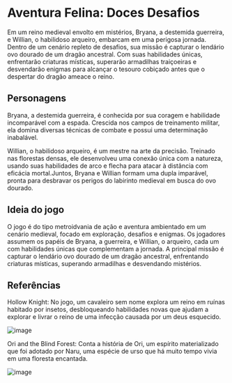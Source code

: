 # Aventura Felina: Doces Desafios
Em um reino medieval envolto em mistérios, Bryana, a destemida guerreira, e Willian, o habilidoso arqueiro, embarcam em uma perigosa jornada. Dentro de um cenário repleto de desafios, sua missão é capturar o lendário ovo dourado de um dragão ancestral. Com suas habilidades únicas, enfrentarão criaturas místicas, superarão armadilhas traiçoeiras e desvendarão enigmas para alcançar o tesouro cobiçado antes que o despertar do dragão ameace o reino.

## Personagens

Bryana, a destemida guerreira, é conhecida por sua coragem e habilidade incomparável com a espada. Crescida nos campos de treinamento militar, ela domina diversas técnicas de combate e possui uma determinação inabalável. 

Willian, o habilidoso arqueiro, é um mestre na arte da precisão. Treinado nas florestas densas, ele desenvolveu uma conexão única com a natureza, usando suas habilidades de arco e flecha para atacar à distância com eficácia mortal.Juntos, Bryana e Willian formam uma dupla imparável, pronta para desbravar os perigos do labirinto medieval em busca do ovo dourado.

## Ideia do jogo

O jogo é do tipo metroidvania de ação e aventura ambientado em um cenário medieval, focado em exploração, desafios e enigmas. Os jogadores assumem os papéis de Bryana, a guerreira, e Willian, o arqueiro, cada um com habilidades únicas que complementam a jornada. A principal missão é capturar o lendário ovo dourado de um dragão ancestral, enfrentando criaturas místicas, superando armadilhas e desvendando mistérios.

## Referências

Hollow Knight: No jogo, um cavaleiro sem nome explora um reino em ruínas habitado por insetos, desbloqueando habilidades novas que ajudam a explorar e livrar o reino de uma infecção causada por um deus esquecido.

![image](https://github.com/mvplay-s/Pilatus/assets/160233270/ac96194c-0365-43c8-a6c0-22453654f578)


Ori and the Blind Forest: Conta a história de Ori, um espírito materializado que foi adotado por Naru, uma espécie de urso que há muito tempo vivia em uma floresta encantada. 

![image](https://github.com/mvplay-s/Pilatus/assets/160233270/8aee17e8-43d7-49dd-b6ea-f4c1fa905d22)

